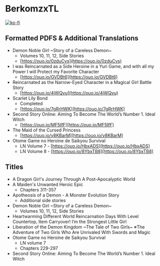 # BerkomzxTL

[![ko-fi](https://ko-fi.com/img/githubbutton_sm.svg)](https://ko-fi.com/I2I117SQUE)

## Formatted PDFS & Additional Translations
- Demon Noble Girl \~Story of a Careless Demon\~
  - Volumes 10, 11, 12, Side Stories
  - [https://ouo.io/0zduCvs](https://ouo.io/0zduCvs)
- I was Reincarnated as a Side Heroine in a Yuri Game, and with all my Power I will Protect my Favorite Character
  - [https://ouo.io/GVDBt6](https://ouo.io/GVDBt6)
- Reincarnated as the Narrow-Eyed Character in a Magical Girl Battle Story
  - [https://ouo.io/4jWQvu](https://ouo.io/4jWQvu)
- Scarlet Lily Bond
  - Completed
  - [https://ouo.io/7gRrHWK](https://ouo.io/7gRrHWK)
- Second Story Online: Aiming To Become The World’s Number 1. Ideal Witch
  - [https://ouo.io/MF5IfF](https://ouo.io/MF5IfF)
- The Maid of the Cursed Princess
  - [https://ouo.io/y8KBarM](https://ouo.io/y8KBarM)
- Otome Game no Heroine de Saikyou Survival
  - LN Volume 7 - [https://ouo.io/HbxADS](https://ouo.io/HbxADS)
  - LN Volume 8 - [https://ouo.io/8YbxTB8](https://ouo.io/8YbxTB8)

## Titles
- A Dragon Girl's Journey Through A Post-Apocalyptic World
- A Maiden's Unwanted Heroic Epic
  - Chapters 311-357
- Apotheosis of a Demon - A Monster Evolution Story
  - Additional side stories
- Demon Noble Girl \~Story of a Careless Demon\~
  - Volumes 10, 11, 12, Side Stories
- Heartwarming Different World Reincarnation Days With Level Countertop, Item Carryover! I’m the Strongest Little Girl
- Liberation of the Demon Kingdom \~The Tale of Two Girls\~ ※The Adventure of Two Girls Who Are Unrivaled With Swords and Magic
- Otome Game no Heroine de Saikyou Survival
  - LN volume 7
  - Chapters 229-297
- Second Story Online: Aiming To Become The World’s Number 1. Ideal Witch
